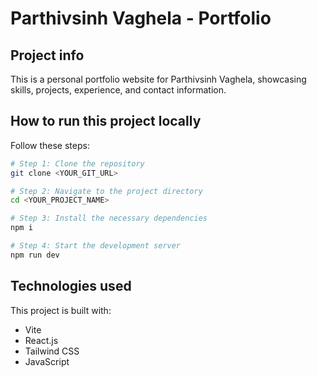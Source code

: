 
# Parthivsinh Vaghela - Portfolio

## Project info

This is a personal portfolio website for Parthivsinh Vaghela, showcasing skills, projects, experience, and contact information.

## How to run this project locally

Follow these steps:

```sh
# Step 1: Clone the repository
git clone <YOUR_GIT_URL>

# Step 2: Navigate to the project directory
cd <YOUR_PROJECT_NAME>

# Step 3: Install the necessary dependencies
npm i

# Step 4: Start the development server
npm run dev
```

## Technologies used

This project is built with:

- Vite
- React.js
- Tailwind CSS
- JavaScript
